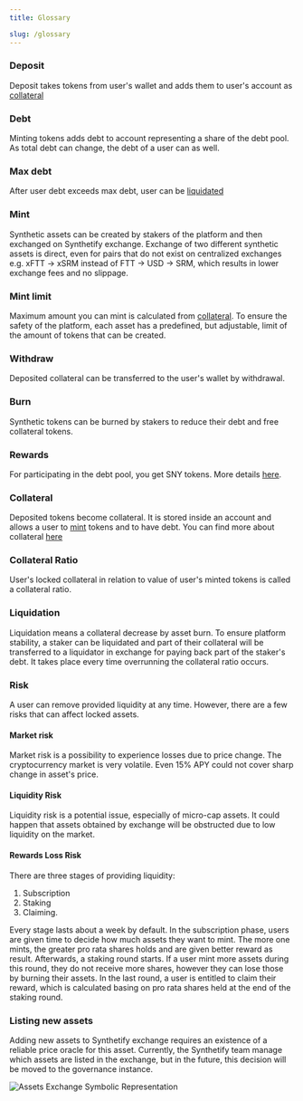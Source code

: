 ```yaml
---
title: Glossary

slug: /glossary
---
```


### Deposit

Deposit takes tokens from user's wallet and adds them to user's account as [collateral](#collateral)

### Debt

Minting tokens adds debt to account representing a share of the debt pool. As total debt can change, the debt of a user can as well.

### Max debt

After user debt exceeds max debt, user can be [liquidated](#liquidation)

### Mint

Synthetic assets can be created by stakers of the platform and then exchanged on Synthetify exchange. Exchange of two different synthetic assets is direct, even for pairs that do not exist on centralized exchanges e.g. xFTT -> xSRM instead of FTT -> USD -> SRM, which results in lower exchange fees and no slippage.

### Mint limit

Maximum amount you can mint is calculated from [collateral](#collateral). To ensure the safety of the platform, each asset has a predefined, but adjustable, limit of the amount of tokens that can be created.

### Withdraw

Deposited collateral can be transferred to the user's wallet by withdrawal.

### Burn

Synthetic tokens can be burned by stakers to reduce their debt and free collateral tokens.

### Rewards

For participating in the debt pool, you get SNY tokens. More details [here](/docs/staking#rewards).

### Collateral

Deposited tokens become collateral. It is stored inside an account and allows a user to [mint](#mint) tokens and to have debt. You can find more about collateral [here](/docs/technical/collateral)

### Collateral Ratio

User's locked collateral in relation to value of user's minted tokens is called a collateral ratio.

### Liquidation

Liquidation means a collateral decrease by asset burn. To ensure platform stability, a staker can be liquidated and part of their collateral will be transferred to a liquidator in exchange for paying back part of the staker's debt. It takes place every time overrunning the collateral ratio occurs.

### Risk

A user can remove provided liquidity at any time. However, there are a few risks that can affect locked assets.

#### Market risk

Market risk is a possibility to experience losses due to price change. The cryptocurrency market is very volatile. Even 15% APY could not cover sharp change in asset's price.

#### Liquidity Risk

Liquidity risk is a potential issue, especially of micro-cap assets. It could happen that assets obtained by exchange will be obstructed due to low liquidity on the market.

#### Rewards Loss Risk

There are three stages of providing liquidity:

1. Subscription
2. Staking
3. Claiming.

Every stage lasts about a week by default. In the subscription phase, users are given time to decide how much assets they want to mint. The more one mints, the greater pro rata shares holds and are given better reward as result. Afterwards, a staking round starts. If a user mint more assets during this round, they do not receive more shares, however they can lose those by burning their assets. In the last round, a user is entitled to claim their reward, which is calculated basing on pro rata shares held at the end of the staking round.

### Listing new assets

Adding new assets to Synthetify exchange requires an existence of a reliable price oracle for this asset. Currently, the Synthetify team manage which assets are listed in the exchange, but in the future, this decision will be moved to the governance instance.

![Assets Exchange Symbolic Representation](https://i.imgur.com/yT9BdQe.png)
